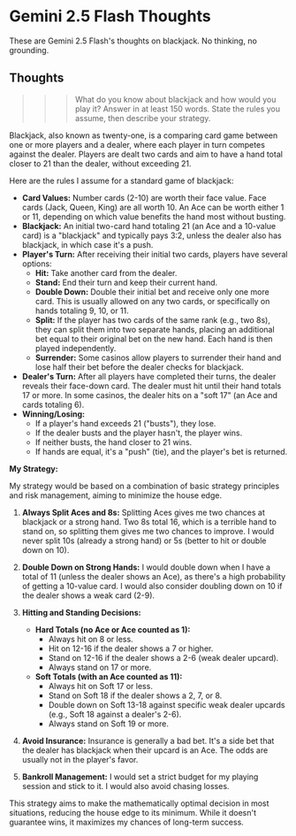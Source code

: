 # Gemini 2.5 Flash Thoughts

These are Gemini 2.5 Flash's thoughts on blackjack. No thinking, no grounding.

## Thoughts

>>> What do you know about blackjack and how would you play it? Answer in at least 150 words. State the rules you assume, then describe your strategy.

Blackjack, also known as twenty-one, is a comparing card game between one or more players and a dealer, where each player in turn competes against the dealer. Players are dealt two cards and aim to have a hand total closer to 21 than the dealer, without exceeding 21.

Here are the rules I assume for a standard game of blackjack:

*   **Card Values:** Number cards (2-10) are worth their face value. Face cards (Jack, Queen, King) are all worth 10. An Ace can be worth either 1 or 11, depending on which value benefits the hand most without busting.
*   **Blackjack:** An initial two-card hand totaling 21 (an Ace and a 10-value card) is a "blackjack" and typically pays 3:2, unless the dealer also has blackjack, in which case it's a push.
*   **Player's Turn:** After receiving their initial two cards, players have several options:
    *   **Hit:** Take another card from the dealer.
    *   **Stand:** End their turn and keep their current hand.
    *   **Double Down:** Double their initial bet and receive only one more card. This is usually allowed on any two cards, or specifically on hands totaling 9, 10, or 11.
    *   **Split:** If the player has two cards of the same rank (e.g., two 8s), they can split them into two separate hands, placing an additional bet equal to their original bet on the new hand. Each hand is then played independently.
    *   **Surrender:** Some casinos allow players to surrender their hand and lose half their bet before the dealer checks for blackjack.
*   **Dealer's Turn:** After all players have completed their turns, the dealer reveals their face-down card. The dealer must hit until their hand totals 17 or more. In some casinos, the dealer hits on a "soft 17" (an Ace and cards totaling 6).
*   **Winning/Losing:**
    *   If a player's hand exceeds 21 ("busts"), they lose.
    *   If the dealer busts and the player hasn't, the player wins.
    *   If neither busts, the hand closer to 21 wins.
    *   If hands are equal, it's a "push" (tie), and the player's bet is returned.

**My Strategy:**

My strategy would be based on a combination of basic strategy principles and risk management, aiming to minimize the house edge.

1.  **Always Split Aces and 8s:** Splitting Aces gives me two chances at blackjack or a strong hand. Two 8s total 16, which is a terrible hand to stand on, so splitting them gives me two chances to improve. I would never split 10s (already a strong hand) or 5s (better to hit or double down on 10).

2.  **Double Down on Strong Hands:** I would double down when I have a total of 11 (unless the dealer shows an Ace), as there's a high probability of getting a 10-value card. I would also consider doubling down on 10 if the dealer shows a weak card (2-9).

3.  **Hitting and Standing Decisions:**
    *   **Hard Totals (no Ace or Ace counted as 1):**
        *   Always hit on 8 or less.
        *   Hit on 12-16 if the dealer shows a 7 or higher.
        *   Stand on 12-16 if the dealer shows a 2-6 (weak dealer upcard).
        *   Always stand on 17 or more.
    *   **Soft Totals (with an Ace counted as 11):**
        *   Always hit on Soft 17 or less.
        *   Stand on Soft 18 if the dealer shows a 2, 7, or 8.
        *   Double down on Soft 13-18 against specific weak dealer upcards (e.g., Soft 18 against a dealer's 2-6).
        *   Always stand on Soft 19 or more.

4.  **Avoid Insurance:** Insurance is generally a bad bet. It's a side bet that the dealer has blackjack when their upcard is an Ace. The odds are usually not in the player's favor.

5.  **Bankroll Management:** I would set a strict budget for my playing session and stick to it. I would also avoid chasing losses.

This strategy aims to make the mathematically optimal decision in most situations, reducing the house edge to its minimum. While it doesn't guarantee wins, it maximizes my chances of long-term success.